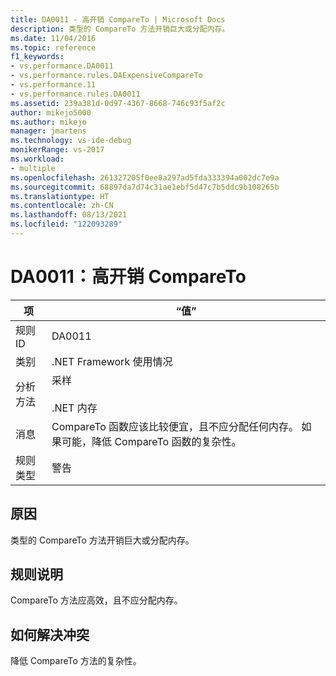 ```yaml
---
title: DA0011 - 高开销 CompareTo | Microsoft Docs
description: 类型的 CompareTo 方法开销巨大或分配内存。
ms.date: 11/04/2016
ms.topic: reference
f1_keywords:
- vs.performance.DA0011
- vs.performance.rules.DAExpensiveCompareTo
- vs.performance.11
- vs.performance.rules.DA0011
ms.assetid: 239a381d-0d97-4367-8668-746c93f5af2c
author: mikejo5000
ms.author: mikejo
manager: jmartens
ms.technology: vs-ide-debug
monikerRange: vs-2017
ms.workload:
- multiple
ms.openlocfilehash: 261327205f0ee8a297ad5fda333394a002dc7e9a
ms.sourcegitcommit: 68897da7d74c31ae1ebf5d47c7b5ddc9b108265b
ms.translationtype: HT
ms.contentlocale: zh-CN
ms.lasthandoff: 08/13/2021
ms.locfileid: "122093289"
---
```

# <a name="da0011-expensive-compareto"></a>DA0011：高开销 CompareTo

|项|“值”|
|-|-|
|规则 ID|DA0011|
|类别|.NET Framework 使用情况|
|分析方法|采样<br /><br /> .NET 内存|
|消息|CompareTo 函数应该比较便宜，且不应分配任何内存。 如果可能，降低 CompareTo 函数的复杂性。|
|规则类型|警告|

## <a name="cause"></a>原因
 类型的 CompareTo 方法开销巨大或分配内存。

## <a name="rule-description"></a>规则说明
 CompareTo 方法应高效，且不应分配内存。

## <a name="how-to-fix-violations"></a>如何解决冲突
 降低 CompareTo 方法的复杂性。
